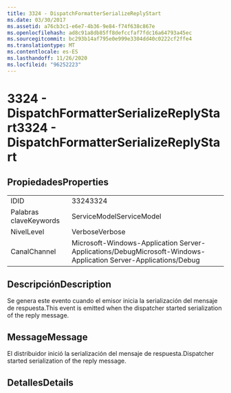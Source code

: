 ```yaml
---
title: 3324 - DispatchFormatterSerializeReplyStart
ms.date: 03/30/2017
ms.assetid: a76cb3c1-e6e7-4b36-9e84-f74f638c867e
ms.openlocfilehash: ad8c91a8db85ff8defccfaf7fdc16a64793a45ec
ms.sourcegitcommit: bc293b14af795e0e999e3304dd40c0222cf2ffe4
ms.translationtype: MT
ms.contentlocale: es-ES
ms.lasthandoff: 11/26/2020
ms.locfileid: "96252223"
---
```

# <a name="3324---dispatchformatterserializereplystart"></a><span data-ttu-id="29dbd-102">3324 - DispatchFormatterSerializeReplyStart</span><span class="sxs-lookup"><span data-stu-id="29dbd-102">3324 - DispatchFormatterSerializeReplyStart</span></span>

## <a name="properties"></a><span data-ttu-id="29dbd-103">Propiedades</span><span class="sxs-lookup"><span data-stu-id="29dbd-103">Properties</span></span>  
  
|||  
|-|-|  
|<span data-ttu-id="29dbd-104">ID</span><span class="sxs-lookup"><span data-stu-id="29dbd-104">ID</span></span>|<span data-ttu-id="29dbd-105">3324</span><span class="sxs-lookup"><span data-stu-id="29dbd-105">3324</span></span>|  
|<span data-ttu-id="29dbd-106">Palabras clave</span><span class="sxs-lookup"><span data-stu-id="29dbd-106">Keywords</span></span>|<span data-ttu-id="29dbd-107">ServiceModel</span><span class="sxs-lookup"><span data-stu-id="29dbd-107">ServiceModel</span></span>|  
|<span data-ttu-id="29dbd-108">Nivel</span><span class="sxs-lookup"><span data-stu-id="29dbd-108">Level</span></span>|<span data-ttu-id="29dbd-109">Verbose</span><span class="sxs-lookup"><span data-stu-id="29dbd-109">Verbose</span></span>|  
|<span data-ttu-id="29dbd-110">Canal</span><span class="sxs-lookup"><span data-stu-id="29dbd-110">Channel</span></span>|<span data-ttu-id="29dbd-111">Microsoft-Windows-Application Server-Applications/Debug</span><span class="sxs-lookup"><span data-stu-id="29dbd-111">Microsoft-Windows-Application Server-Applications/Debug</span></span>|  
  
## <a name="description"></a><span data-ttu-id="29dbd-112">Descripción</span><span class="sxs-lookup"><span data-stu-id="29dbd-112">Description</span></span>  

 <span data-ttu-id="29dbd-113">Se genera este evento cuando el emisor inicia la serialización del mensaje de respuesta.</span><span class="sxs-lookup"><span data-stu-id="29dbd-113">This event is emitted when the dispatcher started serialization of the reply message.</span></span>  
  
## <a name="message"></a><span data-ttu-id="29dbd-114">Message</span><span class="sxs-lookup"><span data-stu-id="29dbd-114">Message</span></span>  

 <span data-ttu-id="29dbd-115">El distribuidor inició la serialización del mensaje de respuesta.</span><span class="sxs-lookup"><span data-stu-id="29dbd-115">Dispatcher started serialization of the reply message.</span></span>  
  
## <a name="details"></a><span data-ttu-id="29dbd-116">Detalles</span><span class="sxs-lookup"><span data-stu-id="29dbd-116">Details</span></span>
